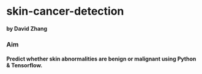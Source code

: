 # skin-cancer-detection
#### by David Zhang
### Aim
#### Predict whether skin abnormalities are benign or malignant using Python & Tensorflow.
